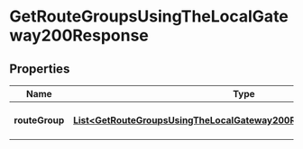 

# GetRouteGroupsUsingTheLocalGateway200Response


## Properties

| Name | Type | Description | Notes |
|------------ | ------------- | ------------- | -------------|
|**routeGroup** | [**List&lt;GetRouteGroupsUsingTheLocalGateway200ResponseRouteGroupInner&gt;**](GetRouteGroupsUsingTheLocalGateway200ResponseRouteGroupInner.md) | Array of route Groups. |  |



